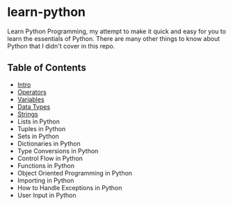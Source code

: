 # learn-python
Learn Python Programming, my attempt to make it quick and easy for you to learn the essentials of Python. There are many other things to know about Python that I didn't cover in this repo.

## Table of Contents
* [Intro](intro.ipynb "Learn Python Programming")
* [Operators](operators.ipynb "Operators in Python")
* [Variables](variables.ipynb "Variables in Python")
* [Data Types](data_types.ipynb "Data Types in Python")
* [Strings](strings.ipynb "Strings in Python")
* Lists in Python
* Tuples in Python
* Sets in Python
* Dictionaries in Python
* Type Conversions in Python
* Control Flow in Python
* Functions in Python
* Object Oriented Programming in Python
* Importing in Python
* How to Handle Exceptions in Python
* User Input in Python
